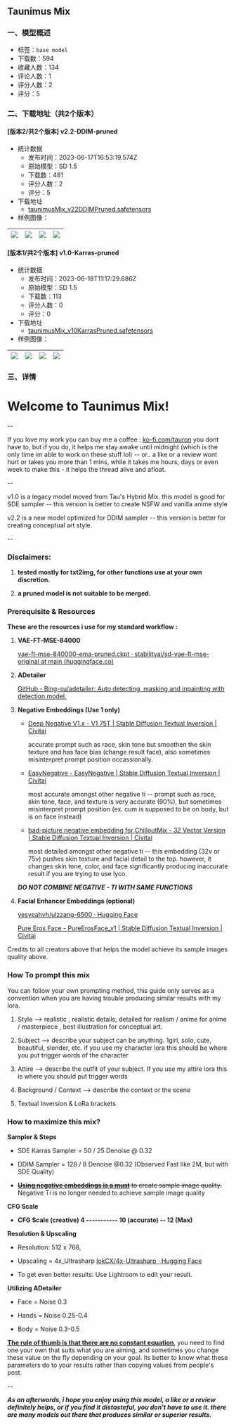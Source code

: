 ## Taunimus Mix 
### 一、模型概述

- 标签：`base model`
- 下载数：594
- 收藏人数：134
- 评论人数：1
- 评分人数：2
- 评分：5

### 二、下载地址（共2个版本）

#### [版本2/共2个版本] v2.2-DDIM-pruned

- 统计数据
  - 发布时间：2023-06-17T16:53:19.574Z
  - 原始模型：SD 1.5
  - 下载数：481
  - 评分人数：2
  - 评分：5
- 下载地址
  - [taunimusMix_v22DDIMPruned.safetensors](https://civitai.com/api/download/models/97942)
- 样例图像：

| <img src="https://image.civitai.com/xG1nkqKTMzGDvpLrqFT7WA/245ebf54-ec88-4075-ae91-183ca1de8097/width=450/1179350.jpeg" /> | <img src="https://image.civitai.com/xG1nkqKTMzGDvpLrqFT7WA/2ca3a422-ab64-423f-8b5b-7cf06b7ed77e/width=450/1179349.jpeg" /> | <img src="https://image.civitai.com/xG1nkqKTMzGDvpLrqFT7WA/da770dd9-a6b0-4d07-aacd-17f3561436df/width=450/1179342.jpeg" /> | <img src="https://image.civitai.com/xG1nkqKTMzGDvpLrqFT7WA/e046036f-3aae-410f-a3df-ae80c3df2309/width=450/1179341.jpeg" /> |
| ---- | ---- | ---- | ---- |

#### [版本1/共2个版本] v1.0-Karras-pruned

- 统计数据
  - 发布时间：2023-06-18T11:17:29.686Z
  - 原始模型：SD 1.5
  - 下载数：113
  - 评分人数：0
  - 评分：0
- 下载地址
  - [taunimusMix_v10KarrasPruned.safetensors](https://civitai.com/api/download/models/97954)
- 样例图像：

| <img src="https://image.civitai.com/xG1nkqKTMzGDvpLrqFT7WA/2809e65a-7093-48e3-bfa5-1d9e148635de/width=450/1188674.jpeg" /> | <img src="https://image.civitai.com/xG1nkqKTMzGDvpLrqFT7WA/dcac3431-18ff-445f-9a17-c11c12306459/width=450/1192442.jpeg" /> | <img src="https://image.civitai.com/xG1nkqKTMzGDvpLrqFT7WA/588bf383-1fd3-4182-afdc-228c5ab49ecd/width=450/1188774.jpeg" /> | <img src="https://image.civitai.com/xG1nkqKTMzGDvpLrqFT7WA/64928d55-9b18-433e-9444-b19a99019c7a/width=450/1189772.jpeg" /> |
| ---- | ---- | ---- | ---- |


### 三、详情
<h1 id="heading-65">Welcome to Taunimus Mix!</h1><p>--</p><p>If you love my work you can buy me a coffee : <a target="_blank" rel="ugc" href="http://ko-fi.com/tauron">ko-fi.com/tauron</a> you dont have to, but if you do, it helps me stay awake until midnight (which is the only time im able to work on these stuff lol) -- or.. a like or a review wont hurt or takes you more than 1 mins, while it takes me hours, days or even week to make this - it helps the thread alive and afloat.</p><p>--</p><p>v1.0 is a legacy model moved from Tau's Hybrid Mix. this model is good for SDE sampler -- this version is better to create NSFW and vanilla anime style</p><p>v2.2 is a new model optimized for DDIM sampler -- this version is better for creating conceptual art style.</p><p>--</p><h3 id="heading-12372"><strong>Disclaimers:</strong></h3><ol><li><p><strong>tested mostly for txt2img, for other functions use at your own discretion.</strong></p></li><li><p><strong>a pruned model is not suitable to be merged.</strong></p></li></ol><p></p><h3 id="heading-12374"><strong>Prerequisite &amp; Resources</strong></h3><p><strong>These are the resources i use for my standard workflow :</strong></p><ol><li><p><strong>VAE-FT-MSE-84000 </strong></p><p><a target="_blank" rel="ugc" href="https://huggingface.co/stabilityai/sd-vae-ft-mse-original/blob/main/vae-ft-mse-840000-ema-pruned.ckpt">vae-ft-mse-840000-ema-pruned.ckpt · stabilityai/sd-vae-ft-mse-original at main (</a><a target="_blank" rel="ugc" href="http://huggingface.co">huggingface.co</a><a target="_blank" rel="ugc" href="https://huggingface.co/stabilityai/sd-vae-ft-mse-original/blob/main/vae-ft-mse-840000-ema-pruned.ckpt">)</a></p></li><li><p><strong>ADetailer</strong></p><p><a target="_blank" rel="ugc" href="https://github.com/Bing-su/adetailer">GitHub - Bing-su/adetailer: Auto detecting, masking and inpainting with detection model.</a></p></li><li><p><strong>Negative Embeddings (Use 1 only)</strong></p><p></p><ul><li><p><a target="_blank" rel="ugc" href="https://civitai.com/models/4629/deep-negative-v1x">Deep Negative V1.x - V1 75T | Stable Diffusion Textual Inversion | Civitai</a></p><p>accurate prompt such as race, skin tone but smoothen the skin texture and has face bias (change result face), also sometimes misinterpret prompt position occassionally.</p></li></ul><p></p><ul><li><p><a target="_blank" rel="ugc" href="https://civitai.com/models/7808/easynegative">EasyNegative - EasyNegative | Stable Diffusion Textual Inversion | Civitai</a></p><p>most accurate amongst other negative ti -- prompt such as race, skin tone, face, and texture is very accurate (90%), but sometimes misinterpret prompt position (ex. cum is supposed to be on body, but is on face instead)</p><p></p></li><li><p><a target="_blank" rel="ugc" href="https://civitai.com/models/17083?modelVersionId=20171">bad-picture negative embedding for ChilloutMix - 32 Vector Version | Stable Diffusion Textual Inversion | Civitai</a></p><p>most detailed amongst other negative ti -- this embedding (32v or 75v) pushes skin texture and facial detail to the top. however, it changes skin tone, color, and face significantly producing inaccurate result if you are trying to use lyco.</p></li></ul><p></p><p><strong><em>DO NOT COMBINE NEGATIVE - TI WITH SAME FUNCTIONS</em></strong></p><p></p></li><li><p><strong>Facial Enhancer Embeddings (optional)</strong></p><p><a target="_blank" rel="ugc" href="https://huggingface.co/yesyeahvh/ulzzang-6500">yesyeahvh/ulzzang-6500 · Hugging Face</a></p><p><a target="_blank" rel="ugc" href="https://civitai.com/models/4514/pure-eros-face">Pure Eros Face - PureErosFace_v1 | Stable Diffusion Textual Inversion | Civitai</a></p><p></p></li></ol><p>Credits to all creators above that helps the model achieve its sample images quality above.</p><p></p><h3 id="heading-12375"><strong>How To prompt this mix</strong></h3><p>You can follow your own prompting method, this guide only serves as a convention when you are having trouble producing similar results with my lora.</p><ol><li><p>Style —&gt; realistic , realistic details, detailed for realism / anime for anime / masterpiece , best illustration for conceptual art.</p></li><li><p>Subject —&gt; describe your subject can be anything. 1girl, solo, cute, beautiful, slender, etc. if you use my character lora this should be where you put trigger words of the character</p></li><li><p>Attire —&gt; describe the outfit of your subject. If you use my attire lora this is where you should put trigger words</p></li><li><p>Background / Context —&gt; describe the context or the scene</p></li><li><p>Textual Inversion &amp; LoRa brackets</p></li></ol><p></p><h3 id="heading-12376"><strong>How to maximize this mix?</strong></h3><p><strong>Sampler &amp; Steps</strong></p><ul><li><p>SDE Karras Sampler = 50 / 25 Denoise @ 0.32</p></li><li><p>DDIM Sampler = 128 / 8 Denoise @0.32 (Observed Fast like 2M, but with SDE Quality)</p></li><li><p><strong><s><u>Using negative embeddings is a must</u></s></strong><s> to create sample image quality. </s>Negative Ti is no longer needed to achieve sample image quality</p><p></p></li></ul><p><strong>CFG Scale</strong></p><ul><li><p><strong>CFG Scale (creative) 4 ----------- 10 (accurate) -- 12 (Max)</strong></p></li></ul><p></p><p><strong>Resolution &amp; Upscaling</strong></p><ul><li><p>Resolution: 512 x 768,</p></li><li><p>Upscaling = 4x_Ultrasharp <a target="_blank" rel="ugc" href="https://huggingface.co/lokCX/4x-Ultrasharp">lokCX/4x-Ultrasharp · Hugging Face</a></p></li><li><p>To get even better results: Use Lightroom to edit your result.</p><p></p></li></ul><p><strong>Utilizing ADetailer</strong></p><ul><li><p>Face = Noise 0.3</p></li><li><p>Hands = Noise 0.25-0.4</p></li><li><p>Body = Noise 0.3-0.5</p></li></ul><p></p><p><strong><u>The rule of thumb is that there are no constant equation</u></strong><u>,</u> you need to find one your own that suits what you are aiming, and sometimes you change these value on the fly depending on your goal. its better to know what these parameters do to your results rather than copying values from people's post.</p><p></p><p>--</p><p><strong><em>As an afterwords, i hope you enjoy using this model, a like or a review definitely helps, or if you find it distasteful, you don't have to use it. there are many models out there that produces similar or superior results.</em></strong></p>